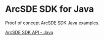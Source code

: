 ArcSDE SDK for Java
===================

Proof of concept ArcSDE SDK Java examples.  

[ArcSDE SDK API - Java](http://help.arcgis.com/en/geodatabase/10.0/sdk/arcsde/api/japi/japi.htm)
